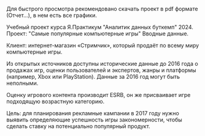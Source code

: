 Для быстрого просмотра рекомендовано скачать проект в pdf формате (Отчет...), в нем есть все графики.

Учебный проект курса Я.Практикум "Аналитик данных буткемп" 2024.
Проект: "Самые популярные компьютерные игры"
Вводные данные.

Клиент: интернет-магазин «Стримчик», который продаёт по всему миру компьютерные игры.

Из открытых источников доступны исторические данные до 2016 года о продажах игр, оценки пользователей и экспертов, жанры и платформы (например, Xbox или PlayStation). Данные за 2016 год могут быть неполными.

Oценку игрового контента производит ESRB, он же присваивает игре подходящую возрастную категорию.

Цель: для планирования рекламные кампании в 2017 году нужно выявить определяющие успешность игры закономерности, чтобы сделать ставку на потенциально популярный продукт.

